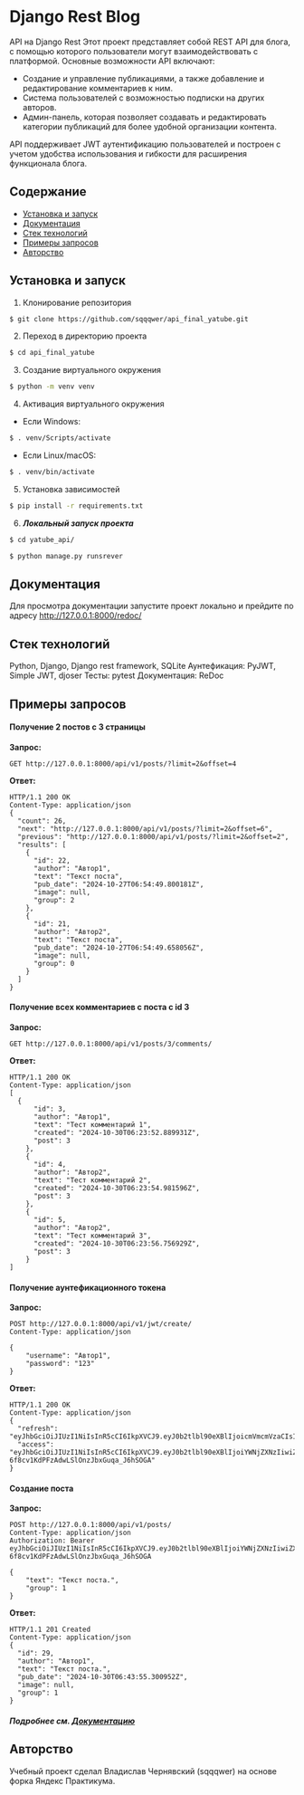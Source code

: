 # Django Rest Blog
API на Django Rest
Этот проект представляет собой REST API для блога, с помощью которого пользователи могут взаимодействовать с платформой. Основные возможности API включают:
- Создание и управление публикациями, а также добавление и редактирование комментариев к ним.
- Система пользователей с возможностью подписки на других авторов.
- Админ-панель, которая позволяет создавать и редактировать категории публикаций для более удобной организации контента.

API поддерживает JWT аутентификацию пользователей и построен с учетом удобства использования и гибкости для расширения функционала блога.

## Содержание
- [Установка и запуск](#установка-и-запуск)
- [Документация](#документация)
- [Стек технологий](#стек-технологий)
- [Примеры запросов](#примеры-запросов)
- [Авторство](#авторство)

## Установка и запуск
1. Клонирование репозитория
   
```bash
$ git clone https://github.com/sqqqwer/api_final_yatube.git
```

2. Переход в директорию проекта

```bash
$ cd api_final_yatube
```

3. Создание виртуального окружения

```bash
$ python -m venv venv
```

4. Активация виртуального окружения

- Если Windows:
```bash
$ . venv/Scripts/activate
```
- Если Linux/macOS:
```bash
$ . venv/bin/activate
```
5. Установка зависимостей

```bash
$ pip install -r requirements.txt
```

6. **_Локальный запуск проекта_**

```bash
$ cd yatube_api/
```

```bash
$ python manage.py runsrever
```

## Документация
Для просмотра документации запустите проект локально и прейдите по адресу http://127.0.0.1:8000/redoc/

## Стек технологий
Python, Django, Django rest framework, SQLite
Аунтефикация: PyJWT, Simple JWT, djoser
Тесты: pytest
Документация: ReDoc


## Примеры запросов
#### Получение 2 постов с 3 страницы
**Запрос:**
```
GET http://127.0.0.1:8000/api/v1/posts/?limit=2&offset=4
```
**Ответ:**
```
HTTP/1.1 200 OK
Content-Type: application/json
{
  "count": 26,
  "next": "http://127.0.0.1:8000/api/v1/posts/?limit=2&offset=6",
  "previous": "http://127.0.0.1:8000/api/v1/posts/?limit=2&offset=2",
  "results": [
    {
      "id": 22,
      "author": "Автор1",
      "text": "Текст поста",
      "pub_date": "2024-10-27T06:54:49.800181Z",
      "image": null,
      "group": 2
    },
    {
      "id": 21,
      "author": "Автор2",
      "text": "Текст поста",
      "pub_date": "2024-10-27T06:54:49.658056Z",
      "image": null,
      "group": 0
    }
  ]
}
```

#### Получение всех комментариев с поста с id 3
**Запрос:**
```
GET http://127.0.0.1:8000/api/v1/posts/3/comments/
```
**Ответ:**
```
HTTP/1.1 200 OK
Content-Type: application/json
[
  {
      "id": 3,
      "author": "Автор1",
      "text": "Тест комментарий 1",
      "created": "2024-10-30T06:23:52.889931Z",
      "post": 3
    },
    {
      "id": 4,
      "author": "Автор2",
      "text": "Тест комментарий 2",
      "created": "2024-10-30T06:23:54.981596Z",
      "post": 3
    },
    {
      "id": 5,
      "author": "Автор2",
      "text": "Тест комментарий 3",
      "created": "2024-10-30T06:23:56.756929Z",
      "post": 3
    }
]
```

#### Получение аунтефикационного токена
**Запрос:**
```
POST http://127.0.0.1:8000/api/v1/jwt/create/
Content-Type: application/json

{
    "username": "Автор1",
    "password": "123"
}
```
**Ответ:**
```
HTTP/1.1 200 OK
Content-Type: application/json
{
  "refresh": "eyJhbGciOiJIUzI1NiIsInR5cCI6IkpXVCJ9.eyJ0b2tlbl90eXBlIjoicmVmcmVzaCIsImV4cCI6MTczMDM1NzE2NCwiaWF0IjoxNzMwMjcwNzY0LCJqdGkiOiJkMzg0MzZjM2IzZDQ0YTA0ODNjY2JkZGY4YjM2Y2Y3MyIsInVzZXJfaWQiOjJ9.qh61jo_5SanDKKB9WRe5rD8E0Sp2bTOw1FHKqhmPHSw",
  "access": "eyJhbGciOiJIUzI1NiIsInR5cCI6IkpXVCJ9.eyJ0b2tlbl90eXBlIjoiYWNjZXNzIiwiZXhwIjoxNzMwMzU3MTY0LCJpYXQiOjE3MzAyNzA3NjQsImp0aSI6IjY3OTkxZTk3N2Q0MTRhODk4N2RjZjkxM2FmNDhlYjVmIiwidXNlcl9pZCI6Mn0.m54KyW1-6f8cv1KdPFzAdwLSlOnzJbxGuqa_J6hSOGA"
}
```

#### Создание поста
**Запрос:**
```
POST http://127.0.0.1:8000/api/v1/posts/
Content-Type: application/json
Authorization: Bearer eyJhbGciOiJIUzI1NiIsInR5cCI6IkpXVCJ9.eyJ0b2tlbl90eXBlIjoiYWNjZXNzIiwiZXhwIjoxNzMwMzU3MTY0LCJpYXQiOjE3MzAyNzA3NjQsImp0aSI6IjY3OTkxZTk3N2Q0MTRhODk4N2RjZjkxM2FmNDhlYjVmIiwidXNlcl9pZCI6Mn0.m54KyW1-6f8cv1KdPFzAdwLSlOnzJbxGuqa_J6hSOGA

{
    "text": "Текст поста.",
    "group": 1
}
```
**Ответ:**
```
HTTP/1.1 201 Created
Content-Type: application/json
{
  "id": 29,
  "author": "Автор1",
  "text": "Текст поста.",
  "pub_date": "2024-10-30T06:43:55.300952Z",
  "image": null,
  "group": 1
}
```

##### Подробнее см. [Документацию](#документация)

## Авторство
Учебный проект сделал Владислав Чернявский (sqqqwer) на основе форка Яндекс Практикума.
